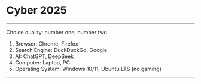 # Cyber 2025

---
Choice quality: number one, number two
1. Browser: Chrome, Firefox
2. Search Engine: DuckDuckGo, Google
3. AI: ChatGPT, DeepSeek
4. Computer: Laptop, PC
5. Operating System: Windows 10/11, Ubuntu LTS (no gaming)
---
